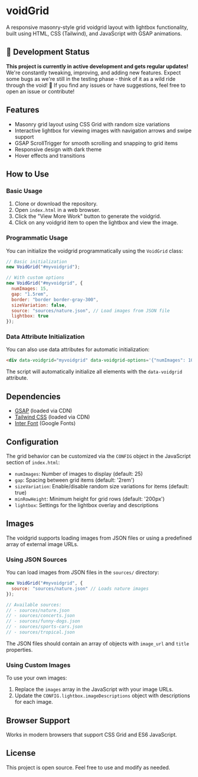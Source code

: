 # voidGrid

A responsive masonry-style grid voidgrid layout with lightbox functionality, built using HTML, CSS (Tailwind), and JavaScript with GSAP animations.

## 🚀 Development Status

**This project is currently in active development and gets regular updates!**
We're constantly tweaking, improving, and adding new features. Expect some bugs as we're still in the testing phase - think of it as a wild ride through the void! 🌌
If you find any issues or have suggestions, feel free to open an issue or contribute!

## Features

- Masonry grid layout using CSS Grid with random size variations
- Interactive lightbox for viewing images with navigation arrows and swipe support
- GSAP ScrollTrigger for smooth scrolling and snapping to grid items
- Responsive design with dark theme
- Hover effects and transitions

## How to Use

### Basic Usage

1. Clone or download the repository.
2. Open `index.html` in a web browser.
3. Click the "View More Work" button to generate the voidgrid.
4. Click on any voidgrid item to open the lightbox and view the image.

### Programmatic Usage

You can initialize the voidgrid programmatically using the `VoidGrid` class:

```javascript
// Basic initialization
new VoidGrid("#myvoidgrid");

// With custom options
new VoidGrid("#myvoidgrid", {
  numImages: 15,
  gap: "1.5rem",
  border: "border border-gray-300",
  sizeVariation: false,
  source: "sources/nature.json", // Load images from JSON file
  lightbox: true
});
```

### Data Attribute Initialization

You can also use data attributes for automatic initialization:

```html
<div data-voidgrid="myvoidgrid" data-voidgrid-options='{"numImages": 10}'></div>
```

The script will automatically initialize all elements with the `data-voidgrid` attribute.

## Dependencies

- [GSAP](https://greensock.com/gsap/) (loaded via CDN)
- [Tailwind CSS](https://tailwindcss.com/) (loaded via CDN)
- [Inter Font](https://fonts.google.com/specimen/Inter) (Google Fonts)

## Configuration

The grid behavior can be customized via the `CONFIG` object in the JavaScript section of `index.html`:

- `numImages`: Number of images to display (default: 25)
- `gap`: Spacing between grid items (default: '2rem')
- `sizeVariation`: Enable/disable random size variations for items (default: true)
- `minRowHeight`: Minimum height for grid rows (default: '200px')
- `lightbox`: Settings for the lightbox overlay and descriptions

## Images

The voidgrid supports loading images from JSON files or using a predefined array of external image URLs.

### Using JSON Sources

You can load images from JSON files in the `sources/` directory:

```javascript
new VoidGrid("#myvoidgrid", {
  source: "sources/nature.json" // Loads nature images
});

// Available sources:
// - sources/nature.json
// - sources/concerts.json
// - sources/funny-dogs.json
// - sources/sports-cars.json
// - sources/tropical.json
```

The JSON files should contain an array of objects with `image_url` and `title` properties.

### Using Custom Images

To use your own images:

1. Replace the `images` array in the JavaScript with your image URLs.
2. Update the `CONFIG.lightbox.imageDescriptions` object with descriptions for each image.

## Browser Support

Works in modern browsers that support CSS Grid and ES6 JavaScript.

## License

This project is open source. Feel free to use and modify as needed.